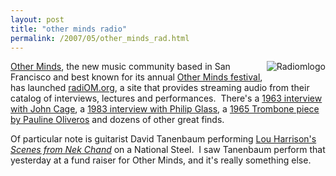 ```yaml
---
layout: post
title: "other minds radio"
permalink: /2007/05/other_minds_rad.html
---
```


<p><a href="http://radiom.org/"><img border="0" src="https://sippey.typepad.com/photos/uncategorized/2007/05/21/radiomlogo.gif" title="Radiomlogo" alt="Radiomlogo" style="margin: 0px 0px 5px 5px; float: right;" /></a>
<a href="http://www.otherminds.org/">Other Minds</a>, the new music community based in San Francisco and best known for its annual <a href="http://www.otherminds.org/shtml/Concerts12.shtml">Other Minds festival</a>, has launched <a href="http://radiom.org/">radiOM.org</a>, a site that provides streaming audio from their catalog of interviews, lectures and performances.&nbsp; There's a <a href="http://radiom.org/detail.php?et=interview&amp;omid=C.1963.XX.XX">1963 interview with John Cage</a>, a <a href="http://radiom.org/detail.php?et=interview&amp;omid=AM.1983.04.18">1983 interview with Philip Glass</a>, a <a href="http://radiom.org/detail.php?et=music&amp;omid=P.1965.XX.XX">1965 Trombone piece by Pauline Oliveros</a> and dozens of other great finds.&nbsp; </p>

<p>Of particular note is guitarist David Tanenbaum performing <a href="http://radiom.org/detail.php?et=music&amp;omid=OMF.2002.03.07.03">Lou Harrison's <em>Scenes from Nek Chand</em></a> on a National Steel.&nbsp; I saw Tanenbaum perform that yesterday at a fund raiser for Other Minds, and it's really something else.</p>


